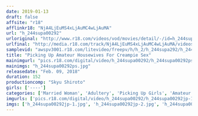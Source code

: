 ```yaml
---
date: 2019-01-13
draft: false
affsite: "r18"
afflinkr18: "NjA4LjEuMS4xLjAuMC4wLjAuMA"
url: "h_244supa00292"
urloriginal: "http://www.r18.com/videos/vod/movies/detail/-/id=h_244supa00292"
urlfinal: "http://media.r18.com/track/NjA4LjEuMS4xLjAuMC4wLjAuMA/videos/vod/movies/detail/-/id=h_244supa00292"
samplevid: "awspv3001.r18.com/litevideo/freepv/h/h_2/h_244supa292/h_244supa292_dmb_w.mp4"
title: "Picking Up Amateur Housewives For Creampie Sex"
mainimgurl: "pics.r18.com/digital/video/h_244supa00292/h_244supa00292ps.jpg"
mainimgs: "h_244supa00292ps.jpg"
releasedate: "Feb. 09, 2018"
duration: 152
productioncomp: "Skyu Shiroto"
girls: ['----']
categories: ['Married Woman', 'Adultery', 'Picking Up Girls', 'Amateur', 'Creampie', 'Hi-Def']
imgurls: ['pics.r18.com/digital/video/h_244supa00292/h_244supa00292jp-1.jpg', 'pics.r18.com/digital/video/h_244supa00292/h_244supa00292jp-2.jpg', 'pics.r18.com/digital/video/h_244supa00292/h_244supa00292jp-3.jpg', 'pics.r18.com/digital/video/h_244supa00292/h_244supa00292jp-4.jpg', 'pics.r18.com/digital/video/h_244supa00292/h_244supa00292jp-5.jpg', 'pics.r18.com/digital/video/h_244supa00292/h_244supa00292jp-6.jpg', 'pics.r18.com/digital/video/h_244supa00292/h_244supa00292jp-7.jpg', 'pics.r18.com/digital/video/h_244supa00292/h_244supa00292jp-8.jpg', 'pics.r18.com/digital/video/h_244supa00292/h_244supa00292jp-9.jpg', 'pics.r18.com/digital/video/h_244supa00292/h_244supa00292jp-10.jpg', 'pics.r18.com/digital/video/h_244supa00292/h_244supa00292jp-11.jpg', 'pics.r18.com/digital/video/h_244supa00292/h_244supa00292jp-12.jpg', 'pics.r18.com/digital/video/h_244supa00292/h_244supa00292jp-13.jpg', 'pics.r18.com/digital/video/h_244supa00292/h_244supa00292jp-14.jpg', 'pics.r18.com/digital/video/h_244supa00292/h_244supa00292jp-15.jpg', 'pics.r18.com/digital/video/h_244supa00292/h_244supa00292jp-16.jpg', 'pics.r18.com/digital/video/h_244supa00292/h_244supa00292jp-17.jpg', 'pics.r18.com/digital/video/h_244supa00292/h_244supa00292jp-18.jpg', 'pics.r18.com/digital/video/h_244supa00292/h_244supa00292jp-19.jpg', 'pics.r18.com/digital/video/h_244supa00292/h_244supa00292jp-20.jpg']
imgs: ['h_244supa00292jp-1.jpg', 'h_244supa00292jp-2.jpg', 'h_244supa00292jp-3.jpg', 'h_244supa00292jp-4.jpg', 'h_244supa00292jp-5.jpg', 'h_244supa00292jp-6.jpg', 'h_244supa00292jp-7.jpg', 'h_244supa00292jp-8.jpg', 'h_244supa00292jp-9.jpg', 'h_244supa00292jp-10.jpg', 'h_244supa00292jp-11.jpg', 'h_244supa00292jp-12.jpg', 'h_244supa00292jp-13.jpg', 'h_244supa00292jp-14.jpg', 'h_244supa00292jp-15.jpg', 'h_244supa00292jp-16.jpg', 'h_244supa00292jp-17.jpg', 'h_244supa00292jp-18.jpg', 'h_244supa00292jp-19.jpg', 'h_244supa00292jp-20.jpg']
---
```

